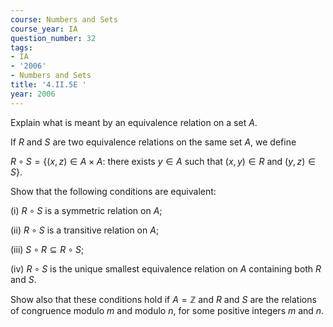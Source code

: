 ```yaml
---
course: Numbers and Sets
course_year: IA
question_number: 32
tags:
- IA
- '2006'
- Numbers and Sets
title: '4.II.5E '
year: 2006
---
```



Explain what is meant by an equivalence relation on a set $A$.

If $R$ and $S$ are two equivalence relations on the same set $A$, we define

$R \circ S=\{(x, z) \in A \times A:$ there exists $y \in A$ such that $(x, y) \in R$ and $(y, z) \in S\} .$

Show that the following conditions are equivalent:

(i) $R \circ S$ is a symmetric relation on $A$;

(ii) $R \circ S$ is a transitive relation on $A$;

(iii) $S \circ R \subseteq R \circ S$;

(iv) $R \circ S$ is the unique smallest equivalence relation on $A$ containing both $R$ and $S$.

Show also that these conditions hold if $A=\mathbb{Z}$ and $R$ and $S$ are the relations of congruence modulo $m$ and modulo $n$, for some positive integers $m$ and $n$.